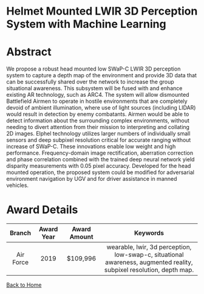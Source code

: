 
Helmet Mounted LWIR 3D Perception System with Machine Learning
==============================================================

# Abstract


We propose a robust head mounted low SWaP-C LWIR 3D perception system to capture a depth map of the environment and provide 3D data that can be successfully shared over the network to increase the group situational awareness. This subsystem will be fused with and enhance existing AR technology, such as ARC4. The system will allow dismounted Battlefield Airmen to operate in hostile environments that are completely devoid of ambient illumination, where use of light sources (including LIDAR) would result in detection by enemy combatants. Airmen would be able to detect information about the surrounding complex environments, without needing to divert attention from their mission to interpreting and collating 2D images. Elphel technology utilizes larger numbers of individually small sensors and deep subpixel resolution critical for accurate ranging without increase of SWaP-C. These innovations enable low weight and high performance. Frequency-domain image rectification, aberration correction and phase correlation combined with the trained deep neural network yield disparity measurements with 0.05 pixel accuracy. Developed for the head mounted operation, the proposed system could be modified for adversarial environment navigation by UGV and for driver assistance in manned vehicles.  

# Award Details

|Branch|Award Year|Award Amount|Keywords|
| :---: | :---: | :---: | :---: |
|Air Force|2019|$109,996|wearable, lwir, 3d perception, low-swap-c, situational awareness, augmented reality, subpixel resolution, depth map.|
  
  


[Back to Home](https://github.com/chrischow/dod_sbir_awards/Reports/DJ/#1508)